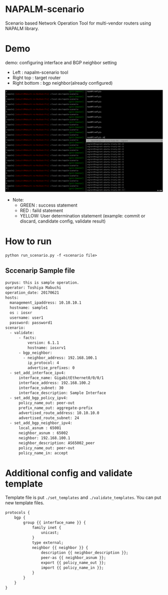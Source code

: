 # NAPALM-scenario 
Scenario based Network Operation Tool for multi-vendor routers using NAPALM library.

# Demo
demo: configuring interface and BGP neighbor setting
 - Left : napalm-scenario tool
 - Right top : target router
 - Right bottom : bgp neighbor(already configured)

<img src="./img/napalm-demo-movie2.gif" width="800px">

 - Note:
    - GREEN : success statement
    - RED   : faild statement
    - YELLOW: User determination statement (example: commit or discard, candidate config, validate result)

# How to run

```
python run_scenario.py -f <scenario file>
```

## Sccenarip Sample file

```
purpus: this is sample operation.
operator: Toshiya Mabuchi
operation_date: 20170621
hosts:
  management_ipaddress: 10.10.10.1
  hostname: sample1
  os : iosxr
  username: user1
  password: password1
scenario:
  - validate:
      - facts:
          version: 6.1.1
          hostname: iosxrv1
      - bgp_neighbor:
        - neighbor_address: 192.168.100.1
          ip_protocol: 4
          advertise_prefixes: 0
  - set_add_interface_ipv4:
      interface_name: GigabitEthernet0/0/0/1
      interface_address: 192.168.100.2
      interface_subnet: 30
      interface_description: Sample Interface
  - set_add_bgp_policy_ipv4:
      policy_name_out: peer-out
      prefix_name_out: aggregate-prefix
      advertised_route_address: 10.10.10.0
      advertised_route_subnet: 24
  - set_add_bgp_neighbor_ipv4:
      local_asnum : 65001
      neighbor_asnum : 65002
      neighbor: 192.168.100.1
      neighbor_description: AS65002_peer
      policy_name_out: peer-out
      policy_name_in: accept
```

# Additional config and validate template
Template file is put `./set_templates` and `./validate_templates`.
You can put new template files.
```
protocols {
    bgp {
        group {{ interface_name }} {
            family inet {
                unicast;
            }
            type external;
            neighbor {{ neighbor }} {
                description {{ neighbor_description }};
                peer-as {{ neighbor_asnum }};
                export {{ policy_name_out }};
                import {{ policy_name_in }};
            }
        }
    }
}
```